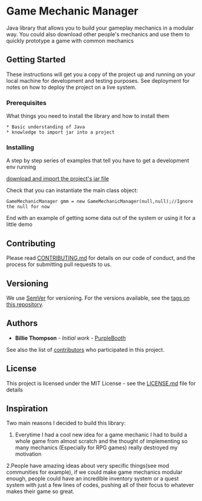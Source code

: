 # Game Mechanic Manager

Java library that allows you to build your gameplay mechanics in a modular way.
You could also download other people's mechanics and use them to quickly prototype a game with common mechanics

## Getting Started

These instructions will get you a copy of the project up and running on your local machine for development and testing purposes. See deployment for notes on how to deploy the project on a live system.

### Prerequisites

What things you need to install the library and how to install them

```
* Basic understanding of Java
* knowledge to import jar into a project
```

### Installing

A step by step series of examples that tell you have to get a development env running

[download and import the project's jar file](https://github.com/matan1905/GameMechanicManager/releases)

Check that you can instantiate the main class object:
```
GameMechanicManager gmm = new GameMechanicManager(null,null);//Ignore the null for now
```

End with an example of getting some data out of the system or using it for a little demo


## Contributing

Please read [CONTRIBUTING.md](https://github.com/matan1905/GameMechanicManager/blob/master/CONTRIBUTING.md) for details on our code of conduct, and the process for submitting pull requests to us.

## Versioning

We use [SemVer](http://semver.org/) for versioning. For the versions available, see the [tags on this repository](https://github.com/matan1905/GameMechanicManager/tags). 

## Authors

* **Billie Thompson** - *Initial work* - [PurpleBooth](https://github.com/PurpleBooth)

See also the list of [contributors](https://github.com/matan1905/GameMechanicManager/contributors) who participated in this project.

## License

This project is licensed under the MIT License - see the [LICENSE.md](LICENSE.md) file for details

## Inspiration
Two main reasons I decided to build this library:

1. Everytime I had a cool new idea for a game mechanic I had to build a whole game from almost scratch and the thought of implementing
so many mechanics (Especially for RPG games) really destroyed my motivation

2.People have amazing ideas about very specific things(see mod communities for example), if we could make game mechanics modular
enough, people could have an incredible inventory system or a quest system with just a few lines of codes, pushing all of their focus
to whatever makes their game so great.
